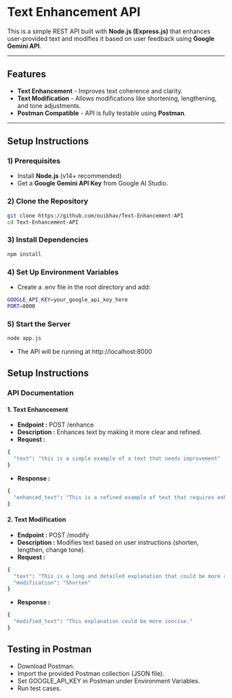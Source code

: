 # Text Enhancement API

This is a simple REST API built with **Node.js (Express.js)** that enhances user-provided text and modifies it based on user feedback using **Google Gemini API**.

---

## Features
- **Text Enhancement** - Improves text coherence and clarity.
- **Text Modification** - Allows modifications like shortening, lengthening, and tone adjustments.
- **Postman Compatible** - API is fully testable using **Postman**.

---

## Setup Instructions

### 1) Prerequisites
- Install **Node.js** (v14+ recommended)
- Get a **Google Gemini API Key** from Google AI Studio.

### 2) Clone the Repository
```bash
git clone https://github.com/ouibhav/Text-Enhancement-API
cd Text-Enhancement-API
```
### 3) Install Dependencies
```bash
npm install
```
### 4) Set Up Environment Variables
- Create a .env file in the root directory and add:
```bash
GOOGLE_API_KEY=your_google_api_key_here
PORT=8000
```
### 5) Start the Server
```bash
node app.js
```
- The API will be running at http://localhost:8000

## Setup Instructions
### API Documentation

#### 1. Text Enhancement
- **Endpoint :** POST /enhance
- **Description :** Enhances text by making it more clear and refined.
- **Request :**
```bash
{
  "text": "this is a simple example of a text that needs improvement"
}
```
- **Response :**
```bash
{
  "enhanced_text": "This is a refined example of text that requires enhancement."
}
```

#### 2. Text Modification
- **Endpoint :** POST /modify
- **Description :** Modifies text based on user instructions (shorten, lengthen, change tone).
- **Request :**
```bash
{
  "text": "This is a long and detailed explanation that could be more concise.",
  "modification": "Shorten"
}
```
- **Response :**
```bash
{
  "modified_text": "This explanation could be more concise."
}
```

## Testing in Postman
- Download Postman.
- Import the provided Postman collection (JSON file).
- Set GOOGLE_API_KEY in Postman under Environment Variables.
- Run test cases.
